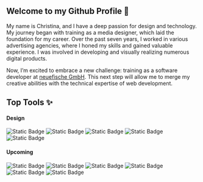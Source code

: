 ## Welcome to my Github Profile 👋

My name is Christina, and I have a deep passion for design and technology. My journey began with training as a media designer, which laid the foundation for my career. Over the past seven years, I worked in various advertising agencies, where I honed my skills and gained valuable experience. I was involved in developing and visually realizing numerous digital products.

Now, I’m excited to embrace a new challenge: training as a software developer at [neuefische GmbH](https://www.neuefische.de/). This next step will allow me to merge my creative abilities with the technical expertise of web development.

## Top Tools ✨

#### Design

![Static Badge](https://img.shields.io/badge/Photoshop-grey?style=for-the-badge&logo=adobephotoshop&logoColor=grey&logoSize=auto&labelColor=white&color=grey)
![Static Badge](https://img.shields.io/badge/Illustrator-grey?style=for-the-badge&logo=adobeillustrator&logoColor=grey&logoSize=auto&labelColor=white&color=grey)
![Static Badge](https://img.shields.io/badge/After_Effects-grey?style=for-the-badge&logo=adobeaftereffects&logoColor=grey&logoSize=auto&labelColor=white&color=grey)
![Static Badge](https://img.shields.io/badge/Figma-grey?style=for-the-badge&logo=figma&logoColor=grey&logoSize=auto&labelColor=white&color=grey)
![Static Badge](https://img.shields.io/badge/InDesign-grey?style=for-the-badge&logo=adobeindesign&logoColor=grey&logoSize=auto&labelColor=white&color=grey)

#### Upcoming

![Static Badge](https://img.shields.io/badge/github-grey?style=for-the-badge&logo=github&logoColor=grey&logoSize=auto&labelColor=white&color=grey)
![Static Badge](https://img.shields.io/badge/git-grey?style=for-the-badge&logo=git&logoColor=grey&logoSize=auto&labelColor=white&color=grey)
![Static Badge](https://img.shields.io/badge/html5-grey?style=for-the-badge&logo=html5&logoColor=grey&logoSize=auto&labelColor=white&color=grey)
![Static Badge](https://img.shields.io/badge/css3-grey?style=for-the-badge&logo=css3&logoColor=grey&logoSize=auto&labelColor=white&color=grey)
![Static Badge](https://img.shields.io/badge/javascript-grey?style=for-the-badge&logo=javascript&logoColor=grey&logoSize=auto&labelColor=white&color=grey)
![Static Badge](https://img.shields.io/badge/react-grey?style=for-the-badge&logo=react&logoColor=grey&logoSize=auto&labelColor=white&color=grey)
